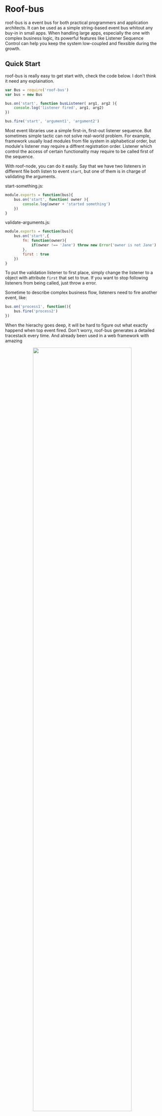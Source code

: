 # Roof-bus

roof-bus is a event bus for both practical programmers and application architects. It can be used as a simple string-based event bus whitout any buy-in in small apps. When handling large apps, especially the one with complex business logic, its powerful features like Listener Sequence Control can help you keep the system low-coupled and flexsible during the growth.

## Quick Start

roof-bus is really easy to get start with, check the code below. I don't think it need any explaination.

```javascript
var Bus = require('roof-bus')
var bus = new Bus

bus.on('start', function busListener( arg1, arg2 ){
	console.log('listener fired', arg1, arg2)
})

bus.fire('start', 'argument1', 'argument2')
```

Most event libraries use a simple first-in, first-out listener sequence. But sometimes simple tactic can not solve real-world problem. For example, framework usually load modules from file system in alphabetical order, but module's listener may require a diffrent registration order. Listener which control the access of certain functionality may require to be called first of the sequence. 

With roof-node, you can do it easily. Say that we have two listeners in different file both listen to event `start`, but one of them is in charge of validating the  arguments.

start-something.js:

```javascript
module.exports = function(bus){
	bus.on('start', function( owner ){
		console.log(owner + 'started something')
	})
}
```

validate-arguments.js:

```javascript
module.exports = function(bus){
	bus.on('start',{
		fn: function(owner){
			if(owner !== 'Jane') throw new Error('owner is not Jane')
		},
		first : true
	})
}
```

To put the validation listener to first place, simply change the listener to a object with attribute `first` that set to true. If you want to stop following listeners from being called, just throw a error. 

Sometime to describe complex business flow, listeners need to fire another event, like:

```javascript
bus.on('process1', function(){
	bus.fire('process2')
})
```

When the hierachy goes deep, it will be hard to figure out what exactly happend when top event fired. Don't worry, roof-bus generates a detailed tracestack every time. And already been used in a web framework with amazing 


<div style='text-align:center'>
	<img src='https://t.alipayobjects.com/images/rmsweb/T1WINjXddXXXXXXXXX.png' width='80%' />
</div>


Read on for more usage, you may find more practical features.


## Usage

### 1. Simple `on` and `fire`.


```javascript
var Bus = require('roof-bus')
var bus = new Bus

bus.on('start', function busListener( arg1, arg2 ){
	console.log('listener fired', arg1, arg2)
})

bus.fire('start', 'argument1', 'argument2')
```

### 2. Listener Sequence Control

Order of listeners on the same event can be controlled. Just name you listener function and then use the function name in attribute `before` or `after`.

```javascript
bus.on('start', function listener1( arg1, arg2 ){
	console.log('listener1 fired', arg1, arg2)
})

bus.on('start', {
	fn: function listener2( arg1, arg2 ){
		console.log('listener2 fired', arg1, arg2)
	},
	before : ['listener1']
})

bus.fire('start', 'argument1', 'argument2')
```

There are four order control attributes: `before` `after` `first` `last`. Check below.

```javascript
bus.on('start', function listener1( arg1, arg2 ){
	console.log('listener1 fired', arg1, arg2)
})

bus.on('start', {
	fn: function listener2( arg1, arg2 ){
		console.log('listener2 fired', arg1, arg2)
	},
	before : ['listener1']
})

bus.on('start', {
	fn: function listener3( arg1, arg2 ){
		console.log('listener3 fired', arg1, arg2)
	},
	after : ['listener1']
})

bus.on('start', {
	fn: function listener4( arg1, arg2 ){
		console.log('listener4 fired', arg1, arg2)
	},
	first : true
})

bus.fire('start', 'argument1', 'argument2')
//fire order: 4 2 1 3
```

### 3. Handle asynchronicity

`fire` method always return a promise. If you have synchronous code in listener and want roof-bus wait for you, return a promise.

```javascript
bus.on('start', function listener1( arg1, arg2 ){
	return new Promise(function(resolve,reject){
		setTimeout(resolve, 1000)
	})
})


bus.fire('start', 'argument1', 'argument2').then(function(){
	console.log('show in 1 second')
})
```

**Note** that listeners are fired synchronously as default. So listener which returns promise will block followers until promise resolve.

```javascript
bus.on('start', function listener1( arg1, arg2 ){
	return new Promise(function(resolve,reject){
		setTimeout(resolve, 1000)
	})
})

bus.on('start', {
	fn: function listener2( arg1, arg2 ){
		console.log('will wait for listener1 resolve')
	},
	after : ['listener1']
})


bus.fire('start', 'argument1', 'argument2').then(function(){
	console.log('will wait all listener fired')
})

```

If you want some listeners to execute asynchronously, you can set `async` attribute to `true` as below. 


```javascript
bus.on('start', {
	fn: function listener1( arg1, arg2 ){
		return new Promise(function(resolve,reject){
			setTimeout(resolve, 1000)
		})
	},
	async : true
})

bus.on('start', {
	fn: function listener2( arg1, arg2 ){
		console.log('will not be blocked by listener1')
	},
	after : ['listener1']
})



bus.fire('start', 'argument1', 'argument2').then(function(){
	console.log('show in 1 second')
})
```

### 4. Generator support

If you have asynchrous code and do not like promise, you can use generator:

```javascript
bus.on('start', function *listener1(){
	yield somethingAsync()
})

bus.on('start', {
    fn: function listener2( arg1, arg2 ){
        console.log('will be blocked by listener1')
    },
    after : ['listener1']
})
```

### 5. Passing data between listeners

Note the order of listeners is important when passing data.

```javascript
bus.on('start', function listener1( arg1, arg2 ){
	this.data.set('name','Bill')
})

bus.on('start', {
	fn: function listener2( arg1, arg2 ){
		console.log(this.data.get('name'))     // 'Bill'
	},
	after : 'listener1'
})
```

### 6. Fire inside listener

You already we can fire another event inside listener, and roof-bus will keep a tracestack for you. Just keep one thing in mind that you must use `this.fire` inside the listener:

```javascript
bus.on('topEvent', function(){
	this.fire('rootEvent')
})

```

### 7. Error handling

You can throw a build-in Error instance or use roof-bus `error` method.

```javascript
bus.on('start', function listener1( arg1, arg2 ){
	throw new Error('some error')
	//or 
	//return this.error(500,{msg:'some error'})
})

bus.fire('start').then(function(){

}).catch(function( error){
	console.log( error)
})

```

## Advanced

### List events

It easy to get all registered events:

```javascript
bus.on('sing', function(){})
bus.on('dance', function(){})

var events = bus.getEvents()

console.log( events )   //'sing' 'dance'
```

### List listeners

Get all listners for listened on certain event:

```
function listener1(){}
function listener2(){}
bus.on(event, listener1)
bus.on(event, {
	fn: listener2,
	before : 'listener1'
})

var listeners = bus.getListeners(event).toArray()
assert.equal( listeners[0].fn, listener2)
assert.equal( listeners[0].event, event)
assert.equal( listeners[1].fn, listener1)
```



### Get listener tracestack


```
bus.on('dance', function danceListener(){
	this.data.set('name','Jane')
})

bus.fire('dance')

console.log( bus._runtime.stack )
```

The tracestack structure:

```
[{
	"event": {
		"name": "dance",
		"arguments": []
	},
	"listeners": {
		"danceListener": {
			"fn"    : [Function firstListener],
			"event" : "dance",
			"data"  :{
				"name":"Jane"
			}
		}
	}
}]
```
browse the test cases for more detail.